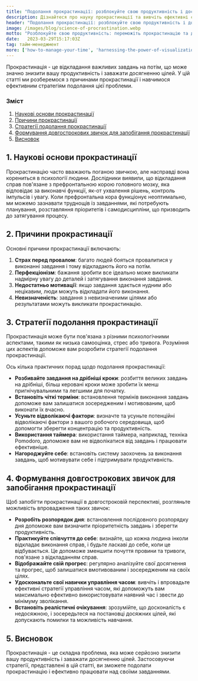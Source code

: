 ```yaml
---
title: "Подолання прокрастинації: розблокуйте свою продуктивність і досягніть своїх цілей"
description: Дізнайтеся про науку прокрастинації та вивчіть ефективні стратегії подолання бар'єрів продуктивності. Розкрийте свій потенціал та досягніть своїх цілей завдяки цьому комплексному керівництву.
header: "Подолання прокрастинації: розблокуйте свою продуктивність і досягніть своїх цілей"
image: /images/blog/science-of-procrastination.webp
motto: "Розблокуйте свою продуктивність: переможіть прокрастинацію та досягніть своїх цілей"
date:	2023-03-29T15:17:03Z
tag: тайм-менеджмент
more: ['how-to-manage-your-time', 'harnessing-the-power-of-visualization']
---
```

Прокрастинація - це відкладання важливих завдань на потім, що може значно знизити вашу продуктивність і заважати досягненню цілей. У цій статті ми розберемося з причинами прокрастинації і навчимося ефективним стратегіям подолання цієї проблеми.

### Зміст

1. [Наукові основи прокрастинації](#science)
2. [Причини прокрастинації](#why)
3. [Стратегії подолання прокрастинації](#strategies)
4. [Формування довгострокових звичок для запобігання прокрастинації](#habits)
5. [Висновок](#conclusion)

<a name="science"></a>

## 1. Наукові основи прокрастинації

Прокрастинацію часто вважають поганою звичкою, але насправді вона корениться в психології людини. Дослідники виявили, що відкладання справ пов'язане з префронтальною корою головного мозку, яка відповідає за виконавчі функції, як-от ухвалення рішень, контроль імпульсів і увагу. Коли префронтальна кора функціонує неоптимально, ми можемо зазнавати труднощів із завданнями, які потребують планування, розставляння пріоритетів і самодисципліни, що призводить до затягування процесу.

<a name="why"></a>

## 2. Причини прокрастинації

Основні причини прокрастинації включають:

1.  **Страх перед провалом**: багато людей бояться провалитися у виконанні завдання і тому відкладають його на потім.
2.  **Перфекціонізм**: бажання зробити все ідеально може викликати надмірну увагу до деталей і затягування виконання завдання.
3.  **Недостатньо мотивації**: якщо завдання здається нудним або нецікавим, люди можуть відкладати його виконання.
4.  **Невизначеність**: завдання з невизначеними цілями або результатами можуть викликати прокрастинацію.


<a name="strategies"></a>

## 3. Стратегії подолання прокрастинації

Прокрастинація може бути пов'язана з різними психологічними аспектами, такими як низька самооцінка, стрес або тривога. Розуміння цих аспектів допоможе вам розробити стратегії подолання прокрастинації.

Ось кілька практичних порад щодо подолання прокрастинації:

* **Розбивайте завдання на дрібніші кроки**: розбиття великих завдань на дрібніші, більш керовані кроки може зробити їх менш пригнічувальними та легшими для початку.
* **Встановіть чіткі терміни**: встановлення термінів виконання завдань допоможе вам залишатися зосередженим і мотивованим, щоб виконати їх вчасно.
* **Усуньте відволікаючі фактори**: визначте та усуньте потенційні відволікаючі фактори з вашого робочого середовища, щоб допомогти зберегти концентрацію та продуктивність.
* **Використання таймера**: використання таймера, наприклад, техніка Pomodoro, допоможе вам не відволікатися від завдань і працювати ефективніше.
* **Нагороджуйте себе**: встановіть систему заохочень за виконання завдань, щоб мотивувати себе і підтримувати продуктивність.

<a name="habits"></a>

## 4. Формування довгострокових звичок для запобігання прокрастинації

Щоб запобігти прокрастинації в довгостроковій перспективі, розгляньте можливість впровадження таких звичок:

* **Розробіть розпорядок дня**: встановлення послідовного розпорядку дня допоможе вам визначити пріоритетність завдань і зберегти продуктивність.
* **Практикуйте співчуття до себе**: визнайте, що кожна людина інколи відкладає виконання справ, і будьте ласкаві до себе, коли це відбувається. Це допоможе зменшити почуття провини та тривоги, пов'язане з відкладанням справ.
* **Відображайте свій прогрес**: регулярно аналізуйте свої досягнення та прогрес, щоб залишатися вмотивованим і зосередженим на своїх цілях.
* **Удоскональте свої навички управління часом**: вивчіть і впровадьте ефективні стратегії управління часом, які допоможуть вам максимально ефективно використовувати наявний час і звести до мінімуму зволікання.
* **Встановіть реалістичні очікування**: зрозумійте, що досконалість є недосяжною, і зосередьтеся на постановці досяжних цілей, які допускають помилки та можливість навчання.

<a name="conclusion"></a>

## 5. Висновок

Прокрастинація - це складна проблема, яка може серйозно знизити вашу продуктивність і заважати досягненню цілей. Застосовуючи стратегії, представлені в цій статті, ви зможете подолати прокрастинацію і ефективно працювати над своїми завданнями.
